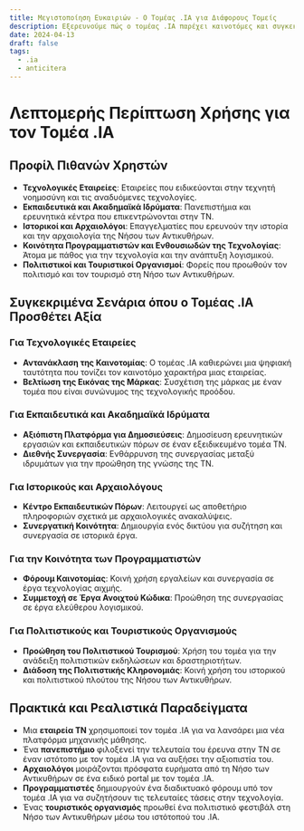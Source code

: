 ```yaml
---
title: Μεγιστοποίηση Ευκαιριών - Ο Τομέας .IA για Διάφορους Τομείς
description: Εξερευνούμε πώς ο τομέας .IA παρέχει καινοτόμες και συγκεκριμένες λύσεις για τεχνολογικές εταιρείες, ακαδημαϊκούς, ιστορικούς, προγραμματιστές και πολιτιστικούς οργανισμούς.
date: 2024-04-13
draft: false
tags:
  - .ia
  - anticitera
---
```


# Λεπτομερής Περίπτωση Χρήσης για τον Τομέα .IA


## Προφίλ Πιθανών Χρηστών

- **Τεχνολογικές Εταιρείες**: Εταιρείες που ειδικεύονται στην τεχνητή νοημοσύνη και τις αναδυόμενες τεχνολογίες.
- **Εκπαιδευτικά και Ακαδημαϊκά Ιδρύματα**: Πανεπιστήμια και ερευνητικά κέντρα που επικεντρώνονται στην ΤΝ.
- **Ιστορικοί και Αρχαιολόγοι**: Επαγγελματίες που ερευνούν την ιστορία και την αρχαιολογία της Νήσου των Αντικυθήρων.
- **Κοινότητα Προγραμματιστών και Ενθουσιωδών της Τεχνολογίας**: Άτομα με πάθος για την τεχνολογία και την ανάπτυξη λογισμικού.
- **Πολιτιστικοί και Τουριστικοί Οργανισμοί**: Φορείς που προωθούν τον πολιτισμό και τον τουρισμό στη Νήσο των Αντικυθήρων.

## Συγκεκριμένα Σενάρια όπου ο Τομέας .IA Προσθέτει Αξία

### Για Τεχνολογικές Εταιρείες

- **Αντανάκλαση της Καινοτομίας**: Ο τομέας .IA καθιερώνει μια ψηφιακή ταυτότητα που τονίζει τον καινοτόμο χαρακτήρα μιας εταιρείας.
- **Βελτίωση της Εικόνας της Μάρκας**: Συσχέτιση της μάρκας με έναν τομέα που είναι συνώνυμος της τεχνολογικής προόδου.

### Για Εκπαιδευτικά και Ακαδημαϊκά Ιδρύματα

- **Αξιόπιστη Πλατφόρμα για Δημοσιεύσεις**: Δημοσίευση ερευνητικών εργασιών και εκπαιδευτικών πόρων σε έναν εξειδικευμένο τομέα ΤΝ.
- **Διεθνής Συνεργασία**: Ενθάρρυνση της συνεργασίας μεταξύ ιδρυμάτων για την προώθηση της γνώσης της ΤΝ.

### Για Ιστορικούς και Αρχαιολόγους

- **Κέντρο Εκπαιδευτικών Πόρων**: Λειτουργεί ως αποθετήριο πληροφοριών σχετικά με αρχαιολογικές ανακαλύψεις.
- **Συνεργατική Κοινότητα**: Δημιουργία ενός δικτύου για συζήτηση και συνεργασία σε ιστορικά έργα.

### Για την Κοινότητα των Προγραμματιστών

- **Φόρουμ Καινοτομίας**: Κοινή χρήση εργαλείων και συνεργασία σε έργα τεχνολογίας αιχμής.
- **Συμμετοχή σε Έργα Ανοιχτού Κώδικα**: Προώθηση της συνεργασίας σε έργα ελεύθερου λογισμικού.

### Για Πολιτιστικούς και Τουριστικούς Οργανισμούς

- **Προώθηση του Πολιτιστικού Τουρισμού**: Χρήση του τομέα για την ανάδειξη πολιτιστικών εκδηλώσεων και δραστηριοτήτων.
- **Διάδοση της Πολιτιστικής Κληρονομιάς**: Κοινή χρήση του ιστορικού και πολιτιστικού πλούτου της Νήσου των Αντικυθήρων.

## Πρακτικά και Ρεαλιστικά Παραδείγματα

- Μια **εταιρεία ΤΝ** χρησιμοποιεί τον τομέα .IA για να λανσάρει μια νέα πλατφόρμα μηχανικής μάθησης.
- Ένα **πανεπιστήμιο** φιλοξενεί την τελευταία του έρευνα στην ΤΝ σε έναν ιστότοπο με τον τομέα .IA για να αυξήσει την αξιοπιστία του.
- **Αρχαιολόγοι** μοιράζονται πρόσφατα ευρήματα από τη Νήσο των Αντικυθήρων σε ένα ειδικό portal με τον τομέα .IA.
- **Προγραμματιστές** δημιουργούν ένα διαδικτυακό φόρουμ υπό τον τομέα .IA για να συζητήσουν τις τελευταίες τάσεις στην τεχνολογία.
- Ένας **τουριστικός οργανισμός** προωθεί ένα πολιτιστικό φεστιβάλ στη Νήσο των Αντικυθήρων μέσω του ιστότοπού του .IA.
